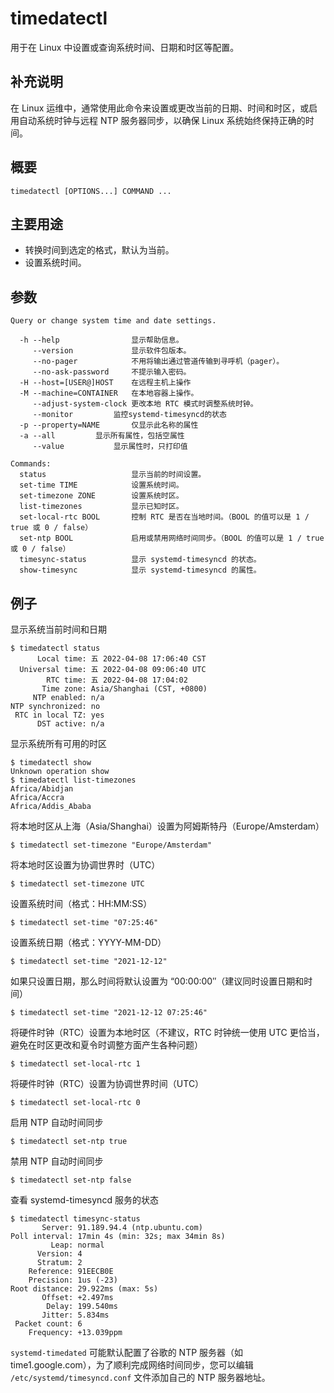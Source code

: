 timedatectl
===

用于在 Linux 中设置或查询系统时间、日期和时区等配置。

## 补充说明

在 Linux 运维中，通常使用此命令来设置或更改当前的日期、时间和时区，或启用自动系统时钟与远程 NTP 服务器同步，以确保 Linux 系统始终保持正确的时间。

## 概要

```shell
timedatectl [OPTIONS...] COMMAND ...
```

## 主要用途

- 转换时间到选定的格式，默认为当前。
- 设置系统时间。

## 参数

```shell
Query or change system time and date settings.

  -h --help                显示帮助信息。
     --version             显示软件包版本。
     --no-pager            不用将输出通过管道传输到寻呼机（pager）。
     --no-ask-password     不提示输入密码。
  -H --host=[USER@]HOST    在远程主机上操作
  -M --machine=CONTAINER   在本地容器上操作。
     --adjust-system-clock 更改本地 RTC 模式时调整系统时钟。
     --monitor		   监控systemd-timesyncd的状态
  -p --property=NAME       仅显示此名称的属性
  -a --all		   显示所有属性，包括空属性
     --value		   显示属性时，只打印值

Commands:
  status                   显示当前的时间设置。
  set-time TIME            设置系统时间。
  set-timezone ZONE        设置系统时区。
  list-timezones           显示已知时区。
  set-local-rtc BOOL       控制 RTC 是否在当地时间。（BOOL 的值可以是 1 / true 或 0 / false）
  set-ntp BOOL             启用或禁用网络时间同步。（BOOL 的值可以是 1 / true 或 0 / false）
  timesync-status          显示 systemd-timesyncd 的状态。
  show-timesync            显示 systemd-timesyncd 的属性。
```

## 例子

显示系统当前时间和日期

```shell
$ timedatectl status
      Local time: 五 2022-04-08 17:06:40 CST
  Universal time: 五 2022-04-08 09:06:40 UTC
        RTC time: 五 2022-04-08 17:04:02
       Time zone: Asia/Shanghai (CST, +0800)
     NTP enabled: n/a
NTP synchronized: no
 RTC in local TZ: yes
      DST active: n/a
```

显示系统所有可用的时区

```shell
$ timedatectl show
Unknown operation show
$ timedatectl list-timezones
Africa/Abidjan
Africa/Accra
Africa/Addis_Ababa
```

将本地时区从上海（Asia/Shanghai）设置为阿姆斯特丹（Europe/Amsterdam）

```shell
$ timedatectl set-timezone "Europe/Amsterdam"
```

将本地时区设置为协调世界时（UTC）

```shell
$ timedatectl set-timezone UTC
```

设置系统时间（格式：HH:MM:SS）

```shell
$ timedatectl set-time "07:25:46"
```

设置系统日期（格式：YYYY-MM-DD）

```shell
$ timedatectl set-time "2021-12-12"
```

如果只设置日期，那么时间将默认设置为 “00:00:00″（建议同时设置日期和时间）

```shell
$ timedatectl set-time "2021-12-12 07:25:46"
```

将硬件时钟（RTC）设置为本地时区（不建议，RTC 时钟统一使用 UTC 更恰当，避免在时区更改和夏令时调整方面产生各种问题）

```shell
$ timedatectl set-local-rtc 1
```

将硬件时钟（RTC）设置为协调世界时间（UTC）

```shell
$ timedatectl set-local-rtc 0
```

启用 NTP 自动时间同步

```shell
$ timedatectl set-ntp true
```

禁用 NTP 自动时间同步

```shell
$ timedatectl set-ntp false
```

查看 systemd-timesyncd 服务的状态

```shell
$ timedatectl timesync-status
       Server: 91.189.94.4 (ntp.ubuntu.com)
Poll interval: 17min 4s (min: 32s; max 34min 8s)
         Leap: normal
      Version: 4
      Stratum: 2
    Reference: 91EECB0E
    Precision: 1us (-23)
Root distance: 29.922ms (max: 5s)
       Offset: +2.497ms
        Delay: 199.540ms
       Jitter: 5.834ms
 Packet count: 6
    Frequency: +13.039ppm
```

`systemd-timedated` 可能默认配置了谷歌的 NTP 服务器（如 time1.google.com），为了顺利完成网络时间同步，您可以编辑 `/etc/systemd/timesyncd.conf` 文件添加自己的 NTP 服务器地址。
